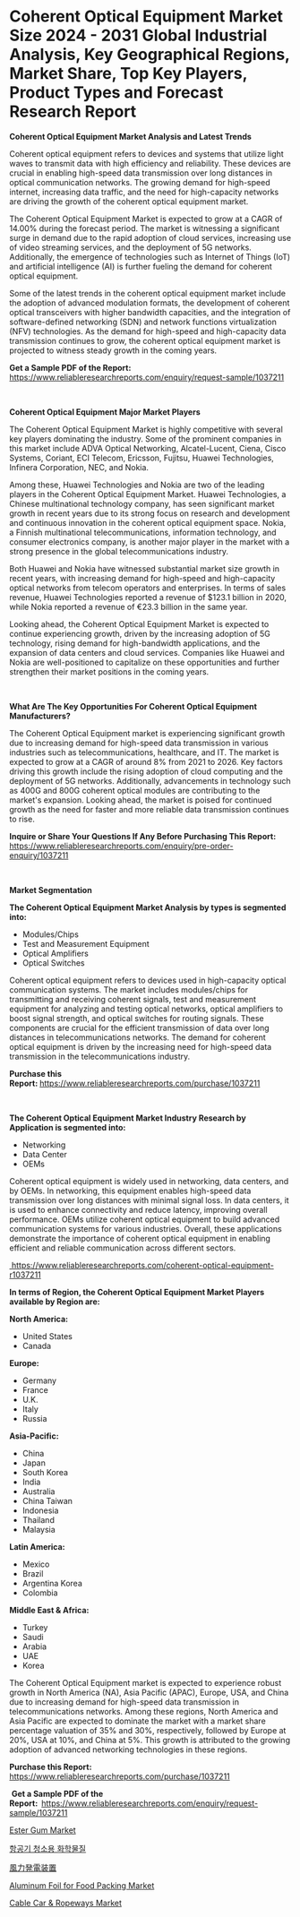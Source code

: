 <p><h1>Coherent Optical Equipment Market Size 2024 - 2031 Global Industrial Analysis, Key Geographical Regions, Market Share, Top Key Players, Product Types and Forecast Research Report</h1></p><p><strong>Coherent Optical Equipment Market Analysis and Latest Trends</strong></p>
<p><p>Coherent optical equipment refers to devices and systems that utilize light waves to transmit data with high efficiency and reliability. These devices are crucial in enabling high-speed data transmission over long distances in optical communication networks. The growing demand for high-speed internet, increasing data traffic, and the need for high-capacity networks are driving the growth of the coherent optical equipment market.</p><p>The Coherent Optical Equipment Market is expected to grow at a CAGR of 14.00% during the forecast period. The market is witnessing a significant surge in demand due to the rapid adoption of cloud services, increasing use of video streaming services, and the deployment of 5G networks. Additionally, the emergence of technologies such as Internet of Things (IoT) and artificial intelligence (AI) is further fueling the demand for coherent optical equipment.</p><p>Some of the latest trends in the coherent optical equipment market include the adoption of advanced modulation formats, the development of coherent optical transceivers with higher bandwidth capacities, and the integration of software-defined networking (SDN) and network functions virtualization (NFV) technologies. As the demand for high-speed and high-capacity data transmission continues to grow, the coherent optical equipment market is projected to witness steady growth in the coming years.</p></p>
<p><strong>Get a Sample PDF of the Report:&nbsp;</strong> <a href="https://www.reliableresearchreports.com/enquiry/request-sample/1037211">https://www.reliableresearchreports.com/enquiry/request-sample/1037211</a></p>
<p>&nbsp;</p>
<p><strong>Coherent Optical Equipment Major Market Players</strong></p>
<p><p>The Coherent Optical Equipment Market is highly competitive with several key players dominating the industry. Some of the prominent companies in this market include ADVA Optical Networking, Alcatel-Lucent, Ciena, Cisco Systems, Coriant, ECI Telecom, Ericsson, Fujitsu, Huawei Technologies, Infinera Corporation, NEC, and Nokia.</p><p>Among these, Huawei Technologies and Nokia are two of the leading players in the Coherent Optical Equipment Market. Huawei Technologies, a Chinese multinational technology company, has seen significant market growth in recent years due to its strong focus on research and development and continuous innovation in the coherent optical equipment space. Nokia, a Finnish multinational telecommunications, information technology, and consumer electronics company, is another major player in the market with a strong presence in the global telecommunications industry.</p><p>Both Huawei and Nokia have witnessed substantial market size growth in recent years, with increasing demand for high-speed and high-capacity optical networks from telecom operators and enterprises. In terms of sales revenue, Huawei Technologies reported a revenue of $123.1 billion in 2020, while Nokia reported a revenue of €23.3 billion in the same year.</p><p>Looking ahead, the Coherent Optical Equipment Market is expected to continue experiencing growth, driven by the increasing adoption of 5G technology, rising demand for high-bandwidth applications, and the expansion of data centers and cloud services. Companies like Huawei and Nokia are well-positioned to capitalize on these opportunities and further strengthen their market positions in the coming years.</p></p>
<p>&nbsp;</p>
<p><strong>What Are The Key Opportunities For Coherent Optical Equipment Manufacturers?</strong></p>
<p><p>The Coherent Optical Equipment market is experiencing significant growth due to increasing demand for high-speed data transmission in various industries such as telecommunications, healthcare, and IT. The market is expected to grow at a CAGR of around 8% from 2021 to 2026. Key factors driving this growth include the rising adoption of cloud computing and the deployment of 5G networks. Additionally, advancements in technology such as 400G and 800G coherent optical modules are contributing to the market's expansion. Looking ahead, the market is poised for continued growth as the need for faster and more reliable data transmission continues to rise.</p></p>
<p><strong>Inquire or Share Your Questions If Any Before Purchasing This Report:</strong> <a href="https://www.reliableresearchreports.com/enquiry/pre-order-enquiry/1037211">https://www.reliableresearchreports.com/enquiry/pre-order-enquiry/1037211</a></p>
<p>&nbsp;</p>
<p><strong>Market Segmentation</strong></p>
<p><strong>The Coherent Optical Equipment Market Analysis by types is segmented into:</strong></p>
<p><ul><li>Modules/Chips</li><li>Test and Measurement Equipment</li><li>Optical Amplifiers</li><li>Optical Switches</li></ul></p>
<p><p>Coherent optical equipment refers to devices used in high-capacity optical communication systems. The market includes modules/chips for transmitting and receiving coherent signals, test and measurement equipment for analyzing and testing optical networks, optical amplifiers to boost signal strength, and optical switches for routing signals. These components are crucial for the efficient transmission of data over long distances in telecommunications networks. The demand for coherent optical equipment is driven by the increasing need for high-speed data transmission in the telecommunications industry.</p></p>
<p><strong>Purchase this Report:&nbsp;</strong><a href="https://www.reliableresearchreports.com/purchase/1037211">https://www.reliableresearchreports.com/purchase/1037211</a></p>
<p>&nbsp;</p>
<p><strong>The Coherent Optical Equipment Market Industry Research by Application is segmented into:</strong></p>
<p><ul><li>Networking</li><li>Data Center</li><li>OEMs</li></ul></p>
<p><p>Coherent optical equipment is widely used in networking, data centers, and by OEMs. In networking, this equipment enables high-speed data transmission over long distances with minimal signal loss. In data centers, it is used to enhance connectivity and reduce latency, improving overall performance. OEMs utilize coherent optical equipment to build advanced communication systems for various industries. Overall, these applications demonstrate the importance of coherent optical equipment in enabling efficient and reliable communication across different sectors.</p></p>
<p><a href="https://www.reliableresearchreports.com/coherent-optical-equipment-r1037211">&nbsp;https://www.reliableresearchreports.com/coherent-optical-equipment-r1037211</a></p>
<p><strong>In terms of Region, the Coherent Optical Equipment Market Players available by Region are:</strong></p>
<p>
    <p> <strong> North America: </strong>
        <ul>
            <li>United States</li>
            <li>Canada</li>
        </ul>
        </p> 
    <p> <strong> Europe: </strong>
        <ul>
            <li>Germany</li>
            <li>France</li>
            <li>U.K.</li>
            <li>Italy</li>
            <li>Russia</li>
        </ul>
        </p> 
    <p> <strong> Asia-Pacific: </strong>
        <ul>
            <li>China</li>
            <li>Japan</li>
            <li>South Korea</li>
            <li>India</li>
            <li>Australia</li>
            <li>China Taiwan</li>
            <li>Indonesia</li>
            <li>Thailand</li>
            <li>Malaysia</li>
        </ul>
        </p> 
    <p> <strong> Latin America: </strong>
        <ul>
            <li>Mexico</li>
            <li>Brazil</li>
            <li>Argentina Korea</li>
            <li>Colombia</li>
        </ul>
        </p> 
    <p> <strong> Middle East & Africa: </strong>
        <ul>
            <li>Turkey</li>
            <li>Saudi</li>
            <li>Arabia</li>
            <li>UAE</li>
            <li>Korea</li>
        </ul>
    </p>
    </p>
<p><p>The Coherent Optical Equipment market is expected to experience robust growth in North America (NA), Asia Pacific (APAC), Europe, USA, and China due to increasing demand for high-speed data transmission in telecommunications networks. Among these regions, North America and Asia Pacific are expected to dominate the market with a market share percentage valuation of 35% and 30%, respectively, followed by Europe at 20%, USA at 10%, and China at 5%. This growth is attributed to the growing adoption of advanced networking technologies in these regions.</p></p>
<p><strong>Purchase this Report: </strong><a href="https://www.reliableresearchreports.com/purchase/1037211">https://www.reliableresearchreports.com/purchase/1037211</a></p>
<p>&nbsp;<strong>Get a Sample PDF of the Report:&nbsp;&nbsp;</strong><a href="https://www.reliableresearchreports.com/enquiry/request-sample/1037211">https://www.reliableresearchreports.com/enquiry/request-sample/1037211</a></p>
<p><strong></strong></p>
<p><p><a href="https://issuu.com/reportprime-2/docs/ester-gum-market-size-2030.pptx">Ester Gum Market</a></p><p><a href="https://github.com/bvubpqd5241630/Market-Research-Report-List-1/blob/main/109964919609.md">항공기 청소용 화학물질</a></p><p><a href="https://github.com/bucuel854722/Market-Research-Report-List-1/blob/main/203442221057.md">風力発電装置</a></p><p><a href="https://issuu.com/reportprime-2/docs/aluminum-foil-for-food-packing-market-size-2030.pp">Aluminum Foil for Food Packing Market</a></p><p><a href="https://github.com/fiixsa/Market-Research-Report-List-2/blob/main/cable-car-ropeways-market.md">Cable Car & Ropeways Market</a></p></p>